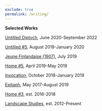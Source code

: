 ```yaml
---
exclude: true
permalink: /writing/
---
```

**Selected Works**
  
[Untitled Diptych](untitled-diptych/), June 2020-September 2022  
  
[Untitled #5](untitled-5/), August 2019-January 2020  
  
[Jeune Finlandaise (1907)](jeune-finlandaise-1907/), July 2019  
  
[Home #5](home-5/), April 2019-May 2019  
   
[Invocation](invocation/), October 2018-January 2019  
  
[Epitaph](epitaph/), May 2017-August 2019  
  
[Home #3](home-3/), est. 2016-2018  
  
[Landscape Studies](landscape-studies/), est. 2012-Present  